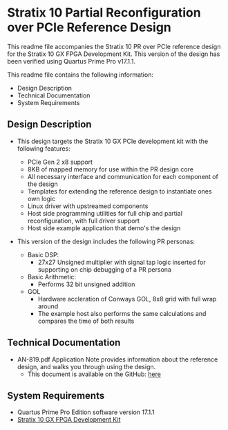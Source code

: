 # Stratix 10 Partial Reconfiguration over PCIe Reference Design

This readme file accompanies the Stratix 10 PR over PCIe reference design for the Stratix 10 GX FPGA Development Kit. This version of the design has been verified using Quartus Prime Pro v17.1.1.

This readme file contains the following information:

*  Design Description
*  Technical Documentation
*  System Requirements
  

## Design Description

* This design targets the Stratix 10 GX PCIe development kit with the following features:
   * PCIe Gen 2 x8 support
   * 8KB of mapped memory for use within the PR design core
   * All necessary interface and communication for each component of the design
   * Templates for extending the reference design to instantiate ones own logic
   * Linux driver with upstreamed components
   * Host side programming utilities for full chip and partial reconfiguration, with full driver support
   * Host side example application that demo's the design

* This version of the design includes the following PR personas:
   * Basic DSP:
     * 27x27 Unsigned multiplier with signal tap logic inserted for supporting on chip debugging of a PR persona
   * Basic Arithmetic:
     * Performs 32 bit unsigned addition
   * GOL
     * Hardware accleration of Conways GOL, 8x8 grid with full wrap around
     * The example host also performs the same calculations and compares the time of both results

## Technical Documentation
*  AN-819.pdf Application Note provides information about the reference design, and walks you through using the design.
   *  This document is available on the GitHub: [here](AN-819.pdf)


## System Requirements

*  Quartus Prime Pro Edition software version 17.1.1
*  [Stratix 10 GX FPGA Development Kit](https://www.altera.com/products/boards_and_kits/dev-kits/altera/kit-s10-fpga.html)